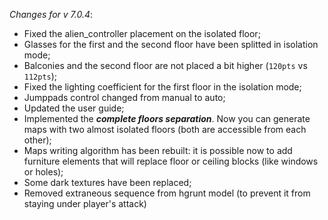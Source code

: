 _Changes for v 7.0.4_:
- Fixed the alien_controller placement on the isolated floor;
- Glasses for the first and the second floor have been splitted in isolation mode;
- Balconies and the second floor are not placed a bit higher (`120pts` vs `112pts`);
- Fixed the lighting coefficient for the first floor in the isolation mode;
- Jumppads control changed from manual to auto;
- Updated the user guide;
- Implemented the ***complete floors separation***. Now you can generate maps with two almost isolated floors (both are accessible from each other);
- Maps writing algorithm has been rebuilt: it is possible now to add furniture elements that will replace floor or ceiling blocks (like windows or holes);
- Some dark textures have been replaced;
- Removed extraneous sequence from hgrunt model (to prevent it from staying under player's attack)
